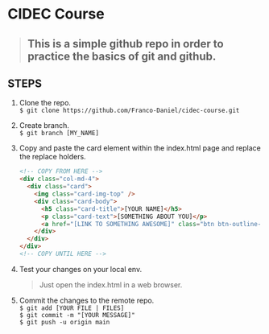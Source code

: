 # CIDEC Course

> ## This is a simple github repo in order to practice the basics of git and github.

## STEPS

1. Clone the repo.  
   `$ git clone https://github.com/Franco-Daniel/cidec-course.git`

2. Create branch.  
   `$ git branch [MY_NAME]`

3. Copy and paste the card element within the index.html page and replace the replace holders.

   ```html
   <!-- COPY FROM HERE -->
   <div class="col-md-4">
     <div class="card">
       <img class="card-img-top" />
       <div class="card-body">
         <h5 class="card-title">[YOUR NAME]</h5>
         <p class="card-text">[SOMETHING ABOUT YOU]</p>
         <a href="[LINK TO SOMETHING AWESOME]" class="btn btn-outline-info" target="_blank">Check this out!</a>
       </div>
     </div>
   </div>
   <!-- COPY UNTIL HERE -->
   ```

4. Test your changes on your local env.

   > Just open the index.html in a web browser.

5. Commit the changes to the remote repo.  
   `$ git add [YOUR FILE | FILES]`  
   `$ git commit -m "[YOUR MESSAGE]"`  
   `$ git push -u origin main`
